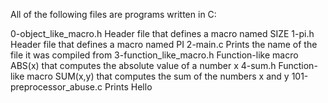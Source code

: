 All of the following files are programs written in C:

0-object_like_macro.h	Header file that defines a macro named SIZE
1-pi.h	Header file that defines a macro named PI
2-main.c	Prints the name of the file it was compiled from
3-function_like_macro.h	Function-like macro ABS(x) that computes the absolute value of a number x
4-sum.h	Function-like macro SUM(x,y) that computes the sum of the numbers x and y
101-preprocessor_abuse.c	Prints Hello
